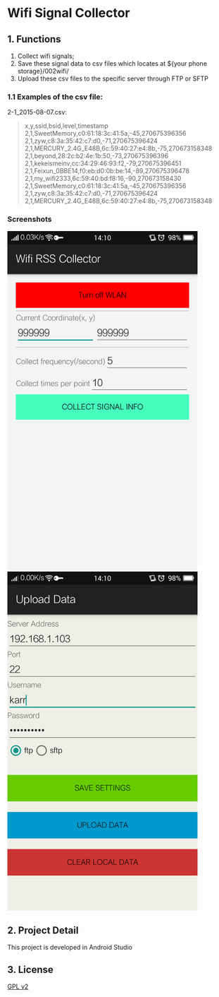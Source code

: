 # Wifi Signal Collector

## 1. Functions

1. Collect wifi signals;
2. Save these signal data to csv files which locates at ${your phone storage}/002wifi/
3. Upload these csv files to the specific server through FTP or SFTP


### 1.1 Examples of the csv file:

2-1_2015-08-07.csv:

> x,y,ssid,bsid,level,timestamp
> 2,1,SweetMemory,c0:61:18:3c:41:5a,-45,270675396356
> 2,1,zyw,c8:3a:35:42:c7:d0,-71,270675396424
> 2,1,MERCURY_2.4G_E48B,6c:59:40:27:e4:8b,-75,270673158348
> 2,1,beyond,28:2c:b2:4e:1b:50,-73,270675396396
> 2,1,kekeismeinv,cc:34:29:46:93:f2,-79,270675396451
> 2,1,Feixun_0BBE14,f0:eb:d0:0b:be:14,-89,270675396478
> 2,1,my_wifi2333,6c:59:40:bd:f8:16,-90,270673158430
> 2,1,SweetMemory,c0:61:18:3c:41:5a,-45,270675396356
> 2,1,zyw,c8:3a:35:42:c7:d0,-71,270675396424
> 2,1,MERCURY_2.4G_E48B,6c:59:40:27:e4:8b,-75,270673158348


### Screenshots
![snapshot1](./screenshots/wifi_collector_01.png)
![snapshot2](./screenshots/wifi_collector_02.png)


## 2. Project Detail

This project is developed in Android Studio

## 3. License
[GPL v2](./LICENSE)
